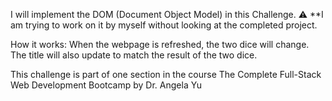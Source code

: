 I will implement the DOM (Document Object Model) in this Challenge. ⚠️ **I am trying to work on it by myself without looking at the completed project.

How it works: When the webpage is refreshed, the two dice will change. The title will also update to match the result of the two dice.


This challenge is part of one section in the course The Complete Full-Stack Web Development Bootcamp by Dr. Angela Yu
